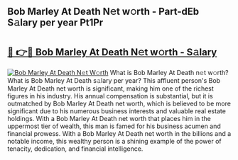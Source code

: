 ## Bob Marley At Death N𝚎t w𝚘rth - Part-dEb S𝚊lary per year Pt1Pr

# <h2><a href="http://gc28oj.nevu.top/?p=Bob+Marley+At+Death">🔗 👉🔴 Bob Marley At Death N𝚎t w𝚘rth - S𝚊lary</a></h2>

[![Bob Marley At Death N𝚎t W𝚘rth](https://i.imgur.com/Oavwk0R.jpeg)](http://gc28oj.nevu.top/?p=Bob+Marley+At+Death)
What is Bob Marley At Death n𝚎t w𝚘rth? What is Bob Marley At Death s𝚊lary per year?
This affluent person's Bob Marley At Death net worth is significant, making him one of the richest figures in his industry. His annual compensation is substantial, but it is outmatched by Bob Marley At Death net worth, which is believed to be more significant due to his numerous business interests and valuable real estate holdings. With a Bob Marley At Death net worth that places him in the uppermost tier of wealth, this man is famed for his business acumen and financial prowess. With a Bob Marley At Death net worth in the billions and a notable income, this wealthy person is a shining example of the power of tenacity, dedication, and financial intelligence.
